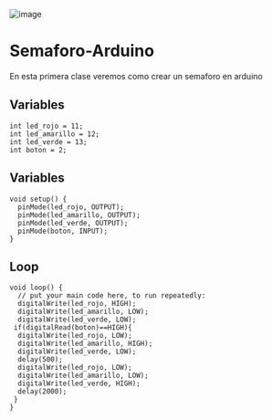 ![image](https://github.com/theRedpch/Semaforo-Arduino/assets/71972224/0883eb8b-b333-4baa-a1c5-e83f7b3aea58)
# Semaforo-Arduino
En esta primera clase veremos como crear un semaforo en arduino

## Variables

    int led_rojo = 11;
    int led_amarillo = 12;
    int led_verde = 13;
    int boton = 2;

## Variables
 
    void setup() {
      pinMode(led_rojo, OUTPUT);
      pinMode(led_amarillo, OUTPUT);
      pinMode(led_verde, OUTPUT);
      pinMode(boton, INPUT);
    }


## Loop

    void loop() {
      // put your main code here, to run repeatedly:
      digitalWrite(led_rojo, HIGH);
      digitalWrite(led_amarillo, LOW);
      digitalWrite(led_verde, LOW);
     if(digitalRead(boton)==HIGH){
      digitalWrite(led_rojo, LOW);
      digitalWrite(led_amarillo, HIGH);
      digitalWrite(led_verde, LOW);
      delay(500);
      digitalWrite(led_rojo, LOW);
      digitalWrite(led_amarillo, LOW);
      digitalWrite(led_verde, HIGH);
      delay(2000); 
     }
    }
